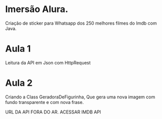 # Imersão Alura. 

Criação de sticker para Whatsapp dos 250 melhores filmes do Imdb com Java. 

# Aula 1 

Leitura da API em Json com HttpRequest 

# Aula 2

Criando a Class GeradoraDeFigurinha, Que gera uma nova imagem com fundo transparente e com nova frase.


URL DA API FORA DO AR. ACESSAR IMDB API